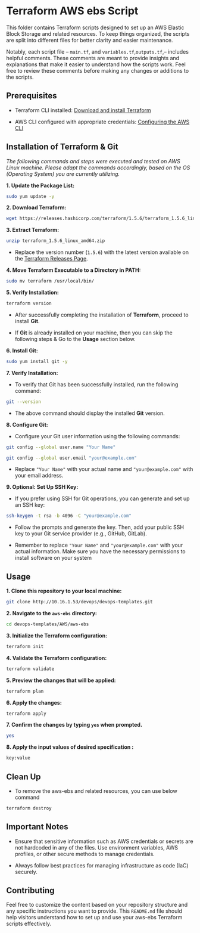 # Terraform AWS ebs Script

This folder contains Terraform scripts designed to set up an AWS Elastic Block Storage and related resources. To keep things organized, the scripts are split into different files for better clarity and easier maintenance.

 

Notably, each script file – `main.tf`, and `variables.tf`,`outputs.tf`,– includes helpful comments. These comments are meant to provide insights and explanations that make it easier to understand how the scripts work. Feel free to review these comments before making any changes or additions to the scripts.

## Prerequisites

 

- Terraform CLI installed: [Download and install Terraform](https://www.terraform.io/downloads.html)

- AWS CLI configured with appropriate credentials: [Configuring the AWS CLI](https://docs.aws.amazon.com/cli/latest/userguide/cli-configure-quickstart.html)

 

## Installation of Terraform & Git

 

*The following commands and steps were executed and tested on AWS Linux machine. Please adapt the commands accordingly, based on the OS (Operating System) you are currently utilizing.*

 

**1. Update the Package List:**
```bash
sudo yum update -y

```

 

**2. Download Terraform:**
```bash
wget https://releases.hashicorp.com/terraform/1.5.6/terraform_1.5.6_linux_amd64.zip

```

**3. Extract Terraform:**
```bash
unzip terraform_1.5.6_linux_amd64.zip
```
* Replace the version number (`1.5.6`) with the latest version available on the [Terraform Releases Page](https://releases.hashicorp.com/terraform/).

 

**4. Move Terraform Executable to a Directory in PATH:**

```bash
sudo mv terraform /usr/local/bin/

```
**5. Verify Installation:**
```bash
terraform version
```
 * After successfully completing the installation of **Terraform**, proceed to install **Git**.

 

* If **Git** is already installed on your machine, then you can skip the following steps & Go to the **Usage** section below.

 

**6. Install Git:**

 

```bash
sudo yum install git -y

```

 

**7. Verify Installation:**

 

* To verify that Git has been successfully installed, run the following command:

 

```bash
git --version

```

* The above command should display the installed **Git** version.

 

**8. Configure Git:**

 

* Configure your Git user information using the following commands:

```bash
git config --global user.name "Your Name"

git config --global user.email "your@example.com"

```
* Replace `"Your Name"` with your actual name and `"your@example.com"` with your email address.

 

**9. Optional: Set Up SSH Key:** 

* If you prefer using SSH for Git operations, you can generate and set up an SSH key:
```bash
ssh-keygen -t rsa -b 4096 -C "your@example.com"
```

 

* Follow the prompts and generate the key. Then, add your public SSH key to your Git service provider (e.g., GitHub, GitLab).

 

* Remember to replace `"Your Name"` and `"your@example.com"` with your actual information. Make sure you have the necessary permissions to install software on your system

 

## Usage

 

**1. Clone this repository to your local machine:**
```bash
git clone http://10.16.1.53/devops/devops-templates.git

```

 

**2. Navigate to the `aws-ebs` directory:**
```bash
cd devops-templates/AWS/aws-ebs

``` 
**3. Initialize the Terraform configuration:**
```bash
terraform init

``` 
**4. Validate the Terraform configuration:**
```bash
terraform validate

``` 
**5. Preview the changes that will be applied:**
```bash
terraform plan

```
**6. Apply the changes:**
```bash
terraform apply

```
**7. Confirm the changes by typing `yes` when prompted.**
```bash
yes

```
**8. Apply the input values of desired specification :**
```bash
key:value

```
 

## Clean Up

 

* To remove the aws-ebs and related resources, you can use below command

```bash
terraform destroy

```


## Important Notes

 

- Ensure that sensitive information such as AWS credentials or secrets are not hardcoded in any of the files. Use environment variables, AWS profiles, or other secure methods to manage credentials.

- Always follow best practices for managing infrastructure as code (IaC) securely.

 

## Contributing

 

Feel free to customize the content based on your repository structure and any specific instructions you want to provide. This `README.md` file should help visitors understand how to set up and use your aws-ebs Terraform scripts effectively.

 
